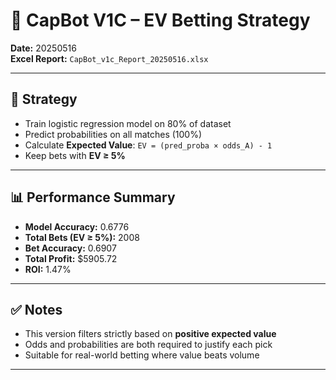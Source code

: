 # 📄 CapBot V1C – EV Betting Strategy

**Date:** 20250516  
**Excel Report:** `CapBot_v1c_Report_20250516.xlsx`

---

## 🎯 Strategy
- Train logistic regression model on 80% of dataset
- Predict probabilities on all matches (100%)
- Calculate **Expected Value**: `EV = (pred_proba × odds_A) - 1`
- Keep bets with **EV ≥ 5%**

---

## 📊 Performance Summary
- **Model Accuracy:** 0.6776
- **Total Bets (EV ≥ 5%):** 2008
- **Bet Accuracy:** 0.6907
- **Total Profit:** $5905.72
- **ROI:** 1.47%

---

## ✅ Notes
- This version filters strictly based on **positive expected value**
- Odds and probabilities are both required to justify each pick
- Suitable for real-world betting where value beats volume

---
